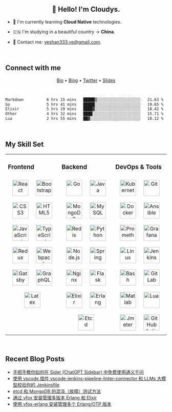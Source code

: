 ## <div align="center">👋 Hello! I'm Cloudys.</div>

<!--COMMENT: README build with：https://profilinator.rishav.dev/ -->

- 🤔 I'm currently learning **Cloud Native** technologies.


- 🇨🇳 I'm studying in a beautiful country -> **China**.


- 📧 Contact me: yeshan333.ye@gmail.com.


<br/>

## Connect with me

<p align="center">
  <a href="https://cloudys-bio.netlify.app/en/" target="_blank">Bio</a> •
  <a href="https://shansan.top" target="_blank">Blog</a> •
  <a href="https://twitter.com/CloudysYe" target="_blank">Twitter</a> •
  <a href="https://slides.shan333.cn" target="_blank">Slides</a>
</p>

<br/>

<!--START_SECTION:waka-->

```txt
Markdown          6 hrs 15 mins   █████▒░░░░░░░░░░░░░░░░░░░   21.63 %
Go                5 hrs 41 mins   █████░░░░░░░░░░░░░░░░░░░░   19.65 %
Elixir            5 hrs 19 mins   ████▓░░░░░░░░░░░░░░░░░░░░   18.42 %
Other             4 hrs 32 mins   ████░░░░░░░░░░░░░░░░░░░░░   15.71 %
Lua               2 hrs 55 mins   ██▓░░░░░░░░░░░░░░░░░░░░░░   10.12 %
```

<!--END_SECTION:waka-->

<br/>

## My Skill Set

<!-- svg found: https://www.svgrepo.com/ -->

<table><tr><td valign="top" width="33%">



### Frontend
<div align="center">
<img style="margin: 10px" src="https://profilinator.rishav.dev/skills-assets/react-original-wordmark.svg" alt="React" height="50" />
<img style="margin: 10px" src="https://profilinator.rishav.dev/skills-assets/bootstrap-plain.svg" alt="Bootstrap" height="50" />
<img style="margin: 10px" src="https://profilinator.rishav.dev/skills-assets/css3-original-wordmark.svg" alt="CSS3" height="50" />
<img style="margin: 10px" src="https://profilinator.rishav.dev/skills-assets/html5-original-wordmark.svg" alt="HTML5" height="50" />
<img style="margin: 10px" src="https://profilinator.rishav.dev/skills-assets/javascript-original.svg" alt="JavaScript" height="50" />
<img style="margin: 10px" src="https://profilinator.rishav.dev/skills-assets/typescript-original.svg" alt="TypeScript" height="50" />
<img style="margin: 10px" src="https://profilinator.rishav.dev/skills-assets/redux-original.svg" alt="Redux" height="50" />
<img style="margin: 10px" src="https://profilinator.rishav.dev/skills-assets/webpack-original.svg" alt="Webpack" height="50" />
<img style="margin: 10px" src="https://profilinator.rishav.dev/skills-assets/gatsby.png" alt="Gatsby" height="50" />
<img style="margin: 10px" src="https://profilinator.rishav.dev/skills-assets/graphql.png" alt="GraphQL" height="50" />
<img style="margin: 10px" src="https://profilinator.rishav.dev/skills-assets/latex.png" alt="Latex" height="50" />
</div>

</td><td valign="top" width="33%">



### Backend
<div align="center">
<img style="margin: 10px" src="https://profilinator.rishav.dev/skills-assets/go-original.svg" alt="Go" height="50" />
<img style="margin: 10px" src="https://profilinator.rishav.dev/skills-assets/java-original-wordmark.svg" alt="Java" height="50" />
<img style="margin: 10px" src="https://profilinator.rishav.dev/skills-assets/mongodb-original-wordmark.svg" alt="MongoDB" height="50" />
<img style="margin: 10px" src="https://profilinator.rishav.dev/skills-assets/mysql-original-wordmark.svg" alt="MySQL" height="50" />
<img style="margin: 10px" src="https://profilinator.rishav.dev/skills-assets/redis-original-wordmark.svg" alt="Redis" height="50" />
<img style="margin: 10px" src="https://profilinator.rishav.dev/skills-assets/python-original.svg" alt="Python" height="50" />
<img style="margin: 10px" src="https://profilinator.rishav.dev/skills-assets/nodejs-original-wordmark.svg" alt="Node.js" height="50" />
<img style="margin: 10px" src="https://profilinator.rishav.dev/skills-assets/springio-icon.svg" alt="Spring" height="50" />
<img style="margin: 10px" src="https://profilinator.rishav.dev/skills-assets/nginx-original.svg" alt="Nginx" height="50" />
<img style="margin: 10px" src="https://profilinator.rishav.dev/skills-assets/flask.png" alt="Flask" height="50" />
<img style="margin: 10px" src="https://www.svgrepo.com/show/376366/elixir.svg" alt="Elixir" height="50" />
<img style="margin: 10px" src="https://www.svgrepo.com/show/353708/erlang.svg" alt="Erlang" height="50" />
<img style="margin: 10px" src="https://www.svgrepo.com/show/353714/etcd.svg" alt="Etcd" height="50" />
</div>
</td><td valign="top" width="33%">



### DevOps & Tools
<div align="center">
<img style="margin: 10px" src="https://profilinator.rishav.dev/skills-assets/kubernetes-icon.svg" alt="Kubernetes" height="50" />
<img style="margin: 10px" src="https://profilinator.rishav.dev/skills-assets/git-scm-icon.svg" alt="Git" height="50" />
<img style="margin: 10px" src="https://profilinator.rishav.dev/skills-assets/docker-original-wordmark.svg" alt="Docker" height="50" />
<img style="margin: 10px" src="https://www.svgrepo.com/show/353399/ansible.svg" alt="Ansible" height="50" />
<img style="margin: 10px" src="https://www.svgrepo.com/show/354219/prometheus.svg" alt="Promethes" height="50" />
<img style="margin: 10px" src="https://profilinator.rishav.dev/skills-assets/grafana.png" alt="Grafana" height="50" />
<img style="margin: 10px" src="https://profilinator.rishav.dev/skills-assets/linux-original.svg" alt="Linux" height="50" />
<img style="margin: 10px" src="https://profilinator.rishav.dev/skills-assets/jenkins-icon.svg" alt="Jenkins" height="50" />
<img style="margin: 10px" src="https://www.svgrepo.com/show/353475/bash.svg" alt="Bash" height="50" />
<img style="margin: 10px" src="https://profilinator.rishav.dev/skills-assets/gitlab.svg" alt="GitLab" height="50" />
<img style="margin: 10px" src="https://www.svgrepo.com/show/373830/matlab.svg" alt="Matlab" height="50" />
<img style="margin: 10px" src="https://www.svgrepo.com/show/373817/lua.svg" alt="Lua" height="50" />
<img style="margin: 10px" src="https://www.svgrepo.com/show/329945/apachejmeter.svg" alt="Jmeter" height="50" />
<img style="margin: 10px" src="https://www.svgrepo.com/show/361180/github-action.svg" alt="GitHub Actions" height="50" />
</div>

</td></tr></table>

<br/>

## Recent Blog Posts

<!-- BLOG-POST-LIST:START -->
- [手把手教你如何在 Sider &lpar;ChatGPT Sidebar&rpar; 中免费使用通义千问](https://yeshan333.github.io/2024/05/29/free-to-use-sider-with-qwen/)
- [使用 vscode 插件 vscode-jenkins-pipeline-linter-connector 和 LLMs 大模型校验你的 Jenkinsfile](https://yeshan333.github.io/2024/05/25/validate-jenkinsfile/)
- [etcd 和 MongoDB 的混沌（故障）测试方法](https://yeshan333.github.io/2024/05/18/etcd-and-mongodb-chaos-testing/)
- [通过 vfox 安装管理多版本 Erlang 和 Elixir](https://yeshan333.github.io/2024/04/27/install-erlang-and-elixir-via-vfox/)
- [使用 vfox-erlang 安装管理多个 Erlang/OTP 版本](https://yeshan333.github.io/2024/04/25/using-vfox-erlang-to-manage-erlang-version/)
<!-- BLOG-POST-LIST:END -->
